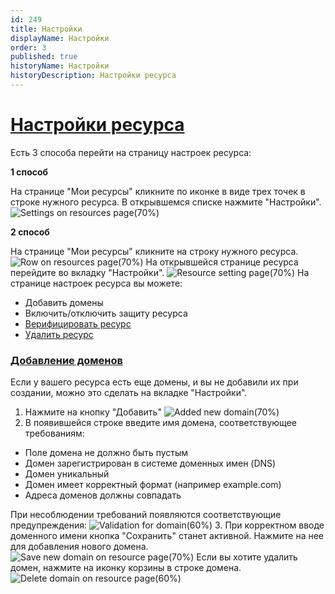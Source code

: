 ```yaml
---
id: 249
title: Настройки
displayName: Настройки
order: 3
published: true
historyName: Настройки
historyDescription: Настройки ресурса
---
```


# [Настройки ресурса](settings-for-resource)

Есть 3 способа перейти на страницу настроек ресурса:

**1 способ**

На странице "Мои ресурсы" кликните по иконке в виде трех точек в строке нужного ресурса. В открывшемся списке нажмите "Настройки".
![Settings on resources page(70%)](https://img.solarspace.pro/docs/settings-on-resources-page.jpg "Настройки на странице ресурсов")

**2 способ**

На странице "Мои ресурсы" кликните на строку нужного ресурса.
![Row on resources page(70%)](https://img.solarspace.pro/docs/row-on-resources-page.jpg "Ресурс на странице ресурсов")
На открывшейся странице ресурса перейдите во вкладку "Настройки".
![Resource setting page(70%)](https://img.solarspace.pro/docs/resource-setting-page.jpg "Страница настроек ресурса")
На странице настроек ресурса вы можете:
- Добавить домены </br>
- Включить/отключить защиту ресурса </br>
- [Верифицировать ресурс]([206]) </br>
- [Удалить ресурс]([250])

### [Добавление доменов](add-domain)
Если у вашего ресурса есть еще домены, и вы не добавили их при создании, можно это сделать на вкладке "Настройки".

1. Нажмите на кнопку "Добавить"
![Added new domain(70%)](https://img.solarspace.pro/docs/added-new-domain.jpg "Добавление нового домена")
2. В появившейся строке введите имя домена, соответствующее требованиям:
- Поле домена не должно быть пустым
- Домен зарегистрирован в системе доменных имен (DNS)
- Домен уникальный
- Домен имеет корректный формат (например example.com)
- Адреса доменов должны совпадать

При несоблюдении требований появляются соответствующие предупреждения:
![Validation for domain(60%)](https://img.solarspace.pro/docs/validation-for-domain.jpg "Предупреждающие сообщения при добавлении домена")
3. При корректном вводе доменного имени кнопка "Сохранить" станет активной. Нажмите на нее для добавления нового домена.
![Save new domain on resource page(70%)](https://img.solarspace.pro/docs/save-new-domain-on-resource-page.jpg "Добавление домена на странице ресурса")
Если вы хотите удалить домен, нажмите на иконку корзины в строке домена.
![Delete domain on resource page(60%)](https://img.solarspace.pro/docs/delete-domain-on-resource-page.jpg "Удаление домена на странице ресурса")